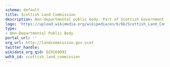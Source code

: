 ```yaml
---
schema: default
title: Scottish Land Commission
description: Non-departmental public body. Part of Scottish Government
logo: 'https://upload.wikimedia.org/wikipedia/en/6/6b/Scottish_Land_Commission_logo.png'
type:
- Non-Departmental Public Body
portal_url: ''
org_url: http://landcommission.gov.scot
twitter_handle: 
wikidata_org_qid: Q29169092
wdtk_id: scottish_land_commission
---
```

